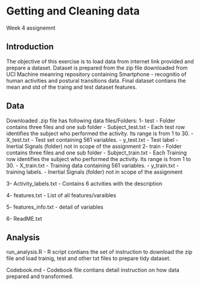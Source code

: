 # Getting and Cleaning data
Week 4 assignemnt

## Introduction

The objective of this exercise is to load data from internet link provided and prepare a dataset. Dataset is prepared from the zip file downloaded from UCI Machine meanring repository containing Smartphone - recognitio of human activities and postural transitions data. 
Final dataset contians the mean and std of the traing and test dataset features.

## Data

Downloaded .zip file has following data files/Folders:
1- test - Folder contains three files and one sub folder
	- Subject_test.txt - Each test row identifies the subject who performed the activity. Its range is from 1 to 30. 
	- X_test.txt - Test set containing 561 variables.
	- y_test.txt - Test label
	- Inertial Signals (folder) not in scope of the assignment
2- train - Folder contains three files and one sub folder
	- Subject_train.txt - Each Training row identifies the subject who performed the activity. Its range is from 1 to 30. 
	- X_train.txt - Training data containing 561 variables.
	- y_train.txt - training labels.
	- Inertial Signals (folder) not in scope of the assignment

3- Activity_labels.txt - Contains 6 actvities with the description

4- features.txt - List of all features/varaibles

5- features_info.txt - detail of variables

6- ReadME.txt

## Analysis

run_analysis.R - R script contians the set of instruction to download the zip file and load trainig, test and other txt files to prepare tidy dataset.

Codebook.md  - Codebook file contians detail instruction on how data prepared and transformed.
